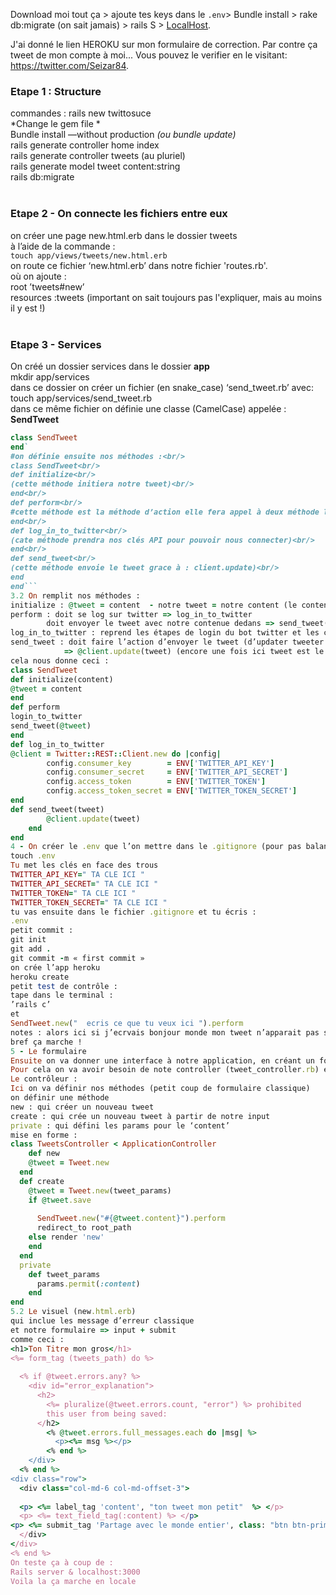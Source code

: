 Download moi tout ça > ajoute tes keys dans le `.env`> Bundle install > rake db:migrate (on sait jamais) > rails S > [LocalHost](http://localhost:3000/).

J'ai donné le lien HEROKU sur mon formulaire de correction. Par contre ça tweet de mon compte à moi... Vous pouvez le verifier en le visitant: https://twitter.com/Seizar84. 

### Etape 1 : Structure
commandes :
rails new twittosuce<br/>
*Change le gem file *<br/>
Bundle install —without production *(ou bundle update)*<br/>
rails generate controller home index<br/>
rails generate controller tweets (au pluriel)<br/>
rails generate model tweet content:string<br/>
rails db:migrate
<br/>
<br/>
### Etape 2 - On connecte les fichiers entre eux
on créer une page new.html.erb dans le dossier tweets<br/>
à l’aide de la commande :<br/>
`touch app/views/tweets/new.html.erb` <br/>
on route ce fichier ‘new.html.erb’ dans notre fichier 'routes.rb'.<br/>
où on ajoute :<br/>
root ’tweets#new’<br/>
resources :tweets (important on sait toujours pas l'expliquer, mais au moins il y est !)
<br/>
<br/>
### Etape 3 - Services
On créé un dossier services dans le dossier **app**<br/>
mkdir app/services<br/>
dans ce dossier on créer un fichier (en snake_case) ‘send_tweet.rb’ avec:<br/>
touch app/services/send_tweet.rb<br/>
dans ce même fichier on définie une classe (CamelCase) appelée : **SendTweet** <br/>
```ruby
class SendTweet
end`
#on définie ensuite nos méthodes :<br/> 
class SendTweet<br/>
def initialize<br/>
(cette méthode initiera notre tweet)<br/>
end<br/>
def perform<br/>
#cette méthode est la méthode d’action elle fera appel à deux méthode l’action en : 1 - se connectant à twitter. 2 - envoyer le tweet
end<br/>
def log_in_to_twitter<br/>
(cate méthode prendra nos clés API pour pouvoir nous connecter)<br/>
end<br/>
def send_tweet<br/>
(cette méthode envoie le tweet grace à : client.update)<br/>
end
end```
3.2 On remplit nos méthodes :
initialize : @tweet = content  - notre tweet = notre content (le content à été créé lors du generate modele tweet content:string)
perform : doit se log sur twitter => log_in_to_twitter
        doit envoyer le tweet avec notre contenue dedans => send_tweet(@tweet) (le @tweet reprend le content)
log_in_to_twitter : reprend les étapes de login du bot twitter et les clés API du fichier .env (que l’on créera après)
send_tweet : doit faire l’action d’envoyer le tweet (d’updater tweeter en quelque sorte)
            => @client.update(tweet) (encore une fois ici tweet est le content => soit ce qui sera entré dans le formulaire)
cela nous donne ceci : 
class SendTweet
def initialize(content)
@tweet = content
end 
def perform
login_to_twitter
send_tweet(@tweet)
end
def log_in_to_twitter
@client = Twitter::REST::Client.new do |config|
        config.consumer_key        = ENV['TWITTER_API_KEY']
        config.consumer_secret     = ENV['TWITTER_API_SECRET']
        config.access_token        = ENV['TWITTER_TOKEN']
        config.access_token_secret = ENV['TWITTER_TOKEN_SECRET']
end
def send_tweet(tweet)
        @client.update(tweet)
    end
end
4 - On créer le .env que l’on mettre dans le .gitignore (pour pas balancer nos Clés sur Github)
touch .env
Tu met les clés en face des trous
TWITTER_API_KEY=" TA CLE ICI "
TWITTER_API_SECRET=" TA CLE ICI "
TWITTER_TOKEN=" TA CLE ICI "
TWITTER_TOKEN_SECRET=" TA CLE ICI "
tu vas ensuite dans le fichier .gitignore et tu écris :
.env
petit commit : 
git init
git add .
git commit -m « first commit »
on crée l’app heroku
heroku create
petit test de contrôle :  
tape dans le terminal : 
’rails c’
et 
SendTweet.new("  ecris ce que tu veux ici ").perform
notes : alors ici si j’ecrvais bonjour monde mon tweet n’apparait pas sur tweeter, cependant en écrivant ‘putana’ ça à marché, ça doit être une question d’humeur… pas trop compris.
bref ça marche ! 
5 - Le formulaire 
Ensuite on va donner une interface à notre application, en créant un formulaire (qui va prendre notre ‘content’ et le submit sur twitter) 
Pour cela on va avoir besoin de note controller (tweet_controller.rb) et de notre new.html.erb
Le contrôleur : 
Ici on va définir nos méthodes (petit coup de formulaire classique) 
on définir une méthode 
new : qui créer un nouveau tweet 
create : qui crée un nouveau tweet à partir de notre input 
private : qui défini les params pour le ‘content’
mise en forme : 
class TweetsController < ApplicationController
    def new
    @tweet = Tweet.new
  end
  def create
    @tweet = Tweet.new(tweet_params)
    if @tweet.save
      
      SendTweet.new("#{@tweet.content}").perform
      redirect_to root_path 
    else render 'new'
    end
  end
  private
    def tweet_params
      params.permit(:content)
    end
end
5.2 Le visuel (new.html.erb)
qui inclue les message d’erreur classique 
et notre formulaire => input + submit
comme ceci : 
<h1>Ton Titre mon gros</h1>
<%= form_tag (tweets_path) do %>
 
  <% if @tweet.errors.any? %>
    <div id="error_explanation">
      <h2>
        <%= pluralize(@tweet.errors.count, "error") %> prohibited
        this user from being saved:
      </h2>
        <% @tweet.errors.full_messages.each do |msg| %>
          <p><%= msg %></p>
        <% end %>
    </div>
  <% end %>
<div class="row">
  <div class="col-md-6 col-md-offset-3">
    
  <p> <%= label_tag 'content', "ton tweet mon petit"  %> </p>
  <p> <%= text_field_tag(:content) %> </p>
<p> <%= submit_tag 'Partage avec le monde entier', class: "btn btn-primary"%></p>
  </div>
</div>
<% end %>
On teste ça à coup de :
Rails server & localhost:3000
Voila la ça marche en locale


